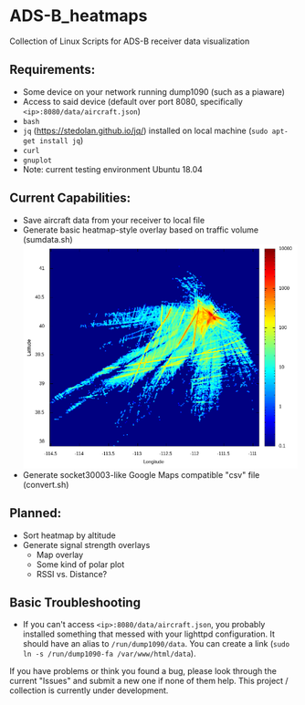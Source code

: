 # ADS-B_heatmaps
Collection of Linux Scripts for ADS-B receiver data visualization

## Requirements:
- Some device on your network running dump1090 (such as a piaware)
- Access to said device (default over port 8080, specifically `<ip>:8080/data/aircraft.json`)
- `bash`
- `jq` (https://stedolan.github.io/jq/) installed on local machine (`sudo apt-get install jq`)
- `curl`
- `gnuplot`
- Note: current testing environment Ubuntu 18.04

## Current Capabilities:
- Save aircraft data from your receiver to local file
- Generate basic heatmap-style overlay based on traffic volume (sumdata.sh)
![Image of 48 hours of data](https://github.com/AD-Wright/ADS-B_heatmaps/raw/master/images/rect48.png)
- Generate socket30003-like Google Maps compatible "csv" file (convert.sh)

## Planned:
- Sort heatmap by altitude
- Generate signal strength overlays 
  - Map overlay
  - Some kind of polar plot
  - RSSI vs. Distance?
  
## Basic Troubleshooting
- If you can't access `<ip>:8080/data/aircraft.json`, you probably installed something that messed with your lighttpd configuration.  It should have an alias to `/run/dump1090/data`.  You can create a link (`sudo ln -s /run/dump1090-fa /var/www/html/data`).

If you have problems or think you found a bug, please look through the current "Issues" and submit a new one if none of them help.  This project / collection is currently under development.
